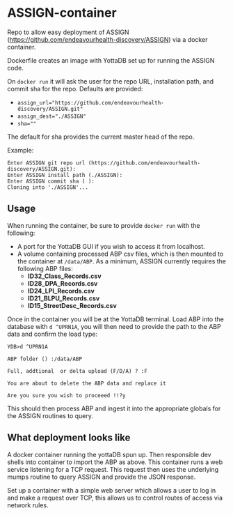 # ASSIGN-container

Repo to allow easy deployment of ASSIGN (https://github.com/endeavourhealth-discovery/ASSIGN) via a docker container. 

Dockerfile creates an image with YottaDB set up for running the ASSIGN code.

On `docker run` it will ask the user for the repo URL, installation path, and commit sha for the repo. Defaults are provided:
* `assign_url="https://github.com/endeavourhealth-discovery/ASSIGN.git"`
* `assign_dest="./ASSIGN"`
* `sha=""`

The default for sha provides the current master head of the repo. 

Example:
```
Enter ASSIGN git repo url (https://github.com/endeavourhealth-discovery/ASSIGN.git):
Enter ASSIGN install path (./ASSIGN):
Enter ASSIGN commit sha ( ):
Cloning into './ASSIGN'... 
```

## Usage
When running the container, be sure to provide `docker run` with the following:
* A port for the YottaDB GUI if you wish to access it from localhost.
* A volume containing processed ABP csv files, which is then mounted to the container at `/data/ABP`. As a minimum, ASSIGN currently requires the following ABP files:
  * __ID32_Class_Records.csv__
  * __ID28_DPA_Records.csv__
  * __ID24_LPI_Records.csv__
  * __ID21_BLPU_Records.csv__
  * __ID15_StreetDesc_Records.csv__

Once in the container you will be at the YottaDB terminal. Load ABP into the database with `d ^UPRN1A`, you will then need to provide the path to the ABP data and confirm the load type:
```
YDB>d ^UPRN1A

ABP folder () :/data/ABP

Full, addtional  or delta upload (F/D/A) ? :F

You are about to delete the ABP data and replace it

Are you sure you wish to proceeed !!?y
```

This should then process ABP and ingest it into the appropriate globals for the ASSIGN routines to query.

## What deployment looks like
A docker container running the yottaDB spun up. 
Then responsible dev shells into container to import the ABP as above. 
This container runs a web service listening for a TCP request. This request then uses the underlying mumps routine to query ASSIGN and provide the JSON response.

Set up a container with a simple web server which allows a user to log in and make a request over TCP, this allows us to control routes of access via network rules.
